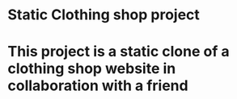 # Static Clothing shop project

# This project is a static clone of a clothing shop website in collaboration with a friend
